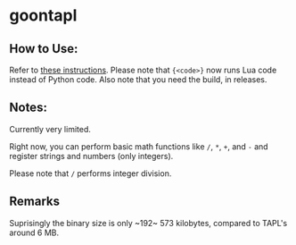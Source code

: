 # goontapl

## How to Use:
Refer to [these instructions](https://github.com/Touchcreator/TAPL/blob/main/README.md#how-to-use).
Please note that `{<code>}` now runs Lua code instead of Python code.
Also note that you need the build, in releases.

## Notes:
Currently very limited.

Right now, you can perform basic math functions like `/`, `*`, `+`, and `-` and register strings and numbers (only integers).

Please note that `/` performs integer division.

## Remarks
Suprisingly the binary size is only ~192~ 573 kilobytes, compared to TAPL's around 6 MB.

